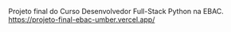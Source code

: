 Projeto final do Curso Desenvolvedor Full-Stack Python na EBAC.
https://projeto-final-ebac-umber.vercel.app/
